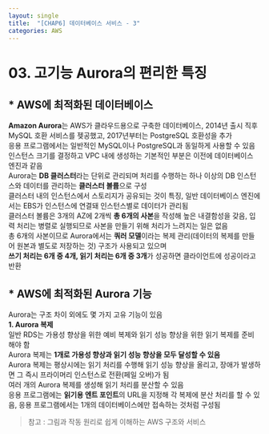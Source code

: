 ```yaml
---
layout: single
title:  "[CHAP6] 데이터베이스 서비스 - 3"
categories: AWS
---
```


# 03. 고기능 Aurora의 편리한 특징

## * AWS에 최적화된 데이터베이스

**Amazon Aurora**는 AWS가 클라우드용으로 구축한 데이터베이스, 2014년 출시 직후 MySQL 호환 서비스를 젲공했고, 2017년부터는 PostgreSQL 호환성을 추가  
응용 프로그램에서는 일반적인 MySQL이나 PostgreSQL과 동일하게 사용할 수 있음  
인스턴스 크기를 결정하고 VPC 내에 생성하는 기본적인 부분은 이전에 데이터베이스 엔진과 같음  
Aurora는 **DB 클러스터**라는 단위로 관리되며 처리를 수행하는 하나 이상의 DB 인스턴스와 데이터를 관리하는 **클러스터 볼륨**으로 구성  
클러스터 내의 인스턴스에서 스토리지가 공유되는 것이 특징, 일반 데이터베이스 엔진에서는 EBS가 인스턴스에 연결돼 인스턴스별로 데이터가 관리됨  
클러스터 볼륨은 3개의 AZ에 2개씩 **총 6개의 사본**을 작성해 높은 내결함성을 갖음, 입력 처리는 병렬로 실행되므로 사본을 만들기 위해 처리가 느려지는 일은 없음  
총 6개의 사본이므로 Aurora에서는 **쿼러 모델**이라는 복제 관리(데이터의 복제를 만들어 원본과 별도로 저장하는 것) 구조가 사용되고 있으며  
**쓰기 처리는 6개 중 4개, 읽기 처리는 6개 중 3개**가 성공하면 클라이언트에 성공이라고 반환  


## * AWS에 최적화된 Aurora 기능

Aurora는 구조 차이 외에도 몇 가지 고유 기능이 있음  
**1. Aurora 복제**  
일반 RDS는 가용성 향상을 위한 예비 복제와 읽기 성능 향상을 위한 읽기 복제를 준비해야 함  
Aurora 복제는 **1개로 가용성 향상과 읽기 성능 향상을 모두 달성할 수 있음**  
Aurora 복제는 평상시에는 읽기 처리를 수행해 읽기 성능 향상을 올리고, 장애가 발생하면 그 즉시 프라이머리 인스턴스로 전환(페일 오버)가 됨  
여러 개의 Aurora 복제를 생성해 읽기 처리를 분산할 수 있음  
응용 프로그램에는 **읽기용 엔트 포인트**의 URL을 지정해 각 복제에 분산 처리를 할 수 있음, 응용 프로그램에서는 1개의 데이터베이스에만 접속하는 것처럼 구성됨  






> 참고 : 그림과 작동 원리로 쉽게 이해하는 AWS 구조와 서비스